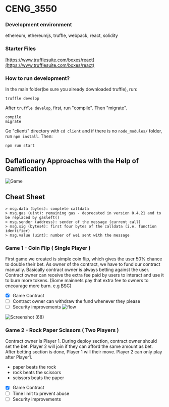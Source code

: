 # CENG_3550
### Development environment
ethereum, ethereumjs, truffle, webpack, react, solidity

### Starter Files
[https://www.trufflesuite.com/boxes/react](https://www.trufflesuite.com/boxes/react)

### How to run development?

In the main folder(be sure you already downloaded truffle), run:
```
truffle develop
```

After `truffle develop`, first, run "compile". Then "migrate".
```
compile
migrate
```

Go "client/" directory with `cd client` and if there is no `node_modules/` folder, run `npm install`. 
Then:
```
npm run start
```
## Deflationary Approaches with the Help of Gamification

![Game](https://user-images.githubusercontent.com/39493937/122539475-518af180-d030-11eb-9aa4-e242632ca5c7.PNG)


## Cheat Sheet

```
> msg.data (bytes): complete calldata
> msg.gas (uint): remaining gas - deprecated in version 0.4.21 and to be replaced by gasleft()
> msg.sender (address): sender of the message (current call)
> msg.sig (bytes4): first four bytes of the calldata (i.e. function identifier)
> msg.value (uint): number of wei sent with the message
```

### Game 1 - Coin Flip ( Single Player )
First game we created is simple coin flip, which gives the user 50% chance to double their bet. As owner of the contract, we have to fund our contract manually.
Basically contract owner is always betting against the user. Contract owner can receive the extra fee paid by users  to interact and use it to burn more tokens.
(Some mainnets pay that extra fee to owners to encourage more burn. e.g BSC)

- [x] Game Contract
- [ ] Contract owner can withdraw the fund whenever they please
- [ ] Security improvements
![flow](https://user-images.githubusercontent.com/39493937/122539575-69627580-d030-11eb-9c2f-1f0a86d4bf98.png)

![Screenshot (68)](https://user-images.githubusercontent.com/39493937/122539391-36b87d00-d030-11eb-9fa0-927199ab525f.png)


### Game 2 - Rock Paper Scissors ( Two Players )
Contract owner is Player 1. During deploy section, contract owner should set the bet. Player 2 will join if they can afford the same amount as bet.
After betting section is done, Player 1 will their move. Player 2 can only play after Player1. 

   - paper beats the rock 
   - rock beats the scissors 
   - scissors beats the paper

- [x] Game Contract
- [ ] Time limit to prevent abuse
- [ ] Security improvements
